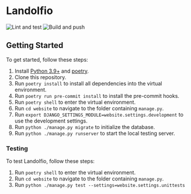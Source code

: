 # Landolfio

![Lint and test](https://github.com/GipHouse/Landolfio-2022/actions/workflows/ci.yaml/badge.svg?branch=development)
![Build and push](https://github.com/GipHouse/Landolfio-2022/actions/workflows/build-and-push.yaml/badge.svg?branch=development)

## Getting Started

To get started, follow these steps:

1. Install [Python 3.9+](https://www.python.org/) and [poetry](https://python-poetry.org/docs/#installation).
2. Clone this repository.
3. Run `poetry install` to install all dependencies into the virtual
   environment.
4. Run `poetry run pre-commit install` to install the pre-commit hooks.
5. Run `poetry shell` to enter the virtual environment.
6. Run `cd website` to navigate to the folder containing `manage.py`.
7. Run `export DJANGO_SETTINGS_MODULE=website.settings.development` to use the
   development settings.
8. Run `python ./manage.py migrate` to initialize the database.
9. Run `python ./manage.py runserver` to start the local testing server.

### Testing

To test Landolfio, follow these steps:

1. Run `poetry shell` to enter the virtual environment.
2. Run `cd website` to navigate to the folder containing `manage.py`.
3. Run `python ./manage.py test --settings=website.settings.unittests`

